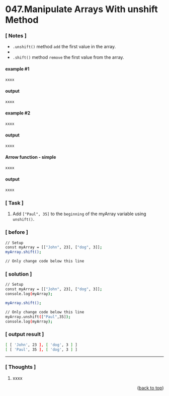<a name="topage"></a>

# 047.Manipulate Arrays With unshift Method

### [ Notes ]
  *  `.unshift()` method `add` the first value in the array.
  *  
  *  `.shift()` method `remove` the first value from the array.

#### example #1

```sh
xxxx
```

#### output
```sh
xxxx
```

#### example #2

```sh
xxxx
```

#### output
```sh
xxxx
```

#### Arrow function - simple

```sh
xxxx
```

#### output
```sh
xxxx
```

### [ Task ]
  1. Add `["Paul", 35]` to the `beginning` of the myArray variable using `unshift()`.


### [ before ]

```sh
// Setup
const myArray = [["John", 23], ["dog", 3]];
myArray.shift();

// Only change code below this line
```

### [ solution ]

```sh
// Setup
const myArray = [["John", 23], ["dog", 3]];
console.log(myArray);

myArray.shift();

// Only change code below this line
myArray.unshift(["Paul",35]);
console.log(myArray);
```

### [ output result ]

```sh
[ [ 'John', 23 ], [ 'dog', 3 ] ]
[ [ 'Paul', 35 ], [ 'dog', 3 ] ]
```

-----

### [ Thoughts ]

  1. xxxx
  

<p align="right">(<a href="#topage">back to top</a>)</p>
<br/>
<br/>
